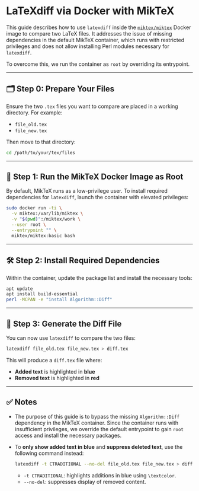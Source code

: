 # LaTeXdiff via Docker with MikTeX

This guide describes how to use `latexdiff` inside the [`miktex/miktex`](https://hub.docker.com/r/miktex/miktex) Docker image to compare two LaTeX files. It addresses the issue of missing dependencies in the default MikTeX container, which runs with restricted privileges and does not allow installing Perl modules necessary for `latexdiff`.

To overcome this, we run the container as `root` by overriding its entrypoint.

---

## 🗂 Step 0: Prepare Your Files

Ensure the two `.tex` files you want to compare are placed in a working directory. For example:

* `file_old.tex`
* `file_new.tex`

Then move to that directory:

```bash
cd /path/to/your/tex/files
```

---

## 🐳 Step 1: Run the MikTeX Docker Image as Root

By default, MikTeX runs as a low-privilege user. To install required dependencies for `latexdiff`, launch the container with elevated privileges:

```bash
sudo docker run -ti \
  -v miktex:/var/lib/miktex \
  -v "$(pwd)":/miktex/work \
  --user root \
  --entrypoint "" \
  miktex/miktex:basic bash
```

---

## 🛠 Step 2: Install Required Dependencies

Within the container, update the package list and install the necessary tools:

```bash
apt update
apt install build-essential
perl -MCPAN -e "install Algorithm::Diff"
```

---

## 📄 Step 3: Generate the Diff File

You can now use `latexdiff` to compare the two files:

```bash
latexdiff file_old.tex file_new.tex > diff.tex
```

This will produce a `diff.tex` file where:

* **Added text** is highlighted in **blue**
* **Removed text** is highlighted in **red**

---

## ✅ Notes

* The purpose of this guide is to bypass the missing `Algorithm::Diff` dependency in the MikTeX container. Since the container runs with insufficient privileges, we override the default entrypoint to gain `root` access and install the necessary packages.
* To **only show added text in blue** and **suppress deleted text**, use the following command instead:

  ```bash
  latexdiff -t CTRADITIONAL --no-del file_old.tex file_new.tex > diff.tex
  ```

  * `-t CTRADITIONAL`: highlights additions in blue using `\textcolor`.
  * `--no-del`: suppresses display of removed content.


